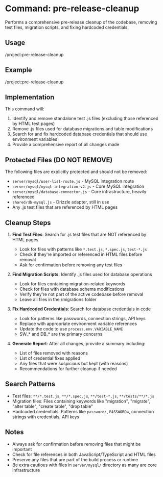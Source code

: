 # Command: pre-release-cleanup

Performs a comprehensive pre-release cleanup of the codebase, removing test files, migration scripts, and fixing hardcoded credentials.

## Usage
/project:pre-release-cleanup

## Example
/project:pre-release-cleanup

## Implementation

This command will:
1. Identify and remove standalone test .js files (excluding those referenced by HTML test pages)
2. Remove .js files used for database migrations and table modifications
3. Search for and fix hardcoded database credentials that should use environment variables
4. Provide a comprehensive report of all changes made

## Protected Files (DO NOT REMOVE)
The following files are explicitly protected and should not be removed:
- `server/mysql/user-list-route.js` - MySQL integration route
- `server/mysql/mysql-integration-v2.js` - Core MySQL integration
- `server/mysql/database-connector.js` - Core infrastructure, heavily referenced
- `shared/db-mysql.js` - Drizzle adapter, still in use
- Any .js test files that are referenced by HTML pages

## Cleanup Steps

1. **Find Test Files**: Search for .js test files that are NOT referenced by HTML pages
   - Look for files with patterns like `*.test.js`, `*.spec.js`, `test-*.js`
   - Check if they're imported or referenced in HTML files before removal
   - Ask for confirmation before removing any test files

2. **Find Migration Scripts**: Identify .js files used for database operations
   - Look for files containing migration-related keywords
   - Check for files with database schema modifications
   - Verify they're not part of the active codebase before removal
   - Leave all files in the /migrations folder

3. **Fix Hardcoded Credentials**: Search for database credentials in code
   - Look for patterns like passwords, connection strings, API keys
   - Replace with appropriate environment variable references
   - Update the code to use `process.env.VARIABLE_NAME`
   - SW_* and DB_* are the primary concerns

4. **Generate Report**: After all changes, provide a summary including:
   - List of files removed with reasons
   - List of credential fixes applied
   - Any files that were suspicious but kept (with reasons)
   - Recommendations for further cleanup if needed

## Search Patterns
- Test files: `**/*.test.js`, `**/*.spec.js`, `**/test-*.js`, `**/tests/**/*.js`
- Migration files: Files containing keywords like "migration", "migrate", "alter table", "create table", "drop table"
- Hardcoded credentials: Patterns like `password:`, `PASSWORD=`, connection strings with credentials, API keys

## Notes
- Always ask for confirmation before removing files that might be important
- Check for file references in both JavaScript/TypeScript and HTML files
- Preserve any files that are part of the build process or runtime
- Be extra cautious with files in `server/mysql/` directory as many are core infrastructure
